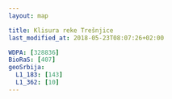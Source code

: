 ```yaml
---
layout: map

title: Klisura reke Trešnjice
last_modified_at: 2018-05-23T08:07:26+02:00

WDPA: [328836]
BioRaS: [407]
geoSrbija:
  L1_183: [143]
  L1_362: [10]
---
```

